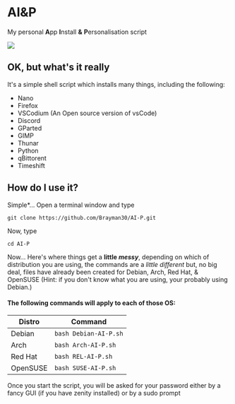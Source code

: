 
# AI&P
 My personal **A**pp **I**nstall **&** **P**ersonalisation script 

<a href="https://github.com/Brayman30/AI-P#how-do-i-use-it"><img src="https://i.ibb.co/5YYY9rT/button-instructions-to-use-this-script.png"></a>

## OK, but what's it really

It's a simple shell script which installs many things, including the following:

 - Nano
 - Firefox
 - VSCodium (An Open source version of vsCode)
 - Discord
 - GParted
 - GIMP
 - Thunar
 - Python
 - qBittorent
 - Timeshift
## How do I use it?
Simple*...
Open a terminal window and type 

    git clone https://github.com/Brayman30/AI-P.git

Now, type 

    cd AI-P

Now... Here's where things get a **little *messy***, 
depending on which of distribution you are using, the commands are a *little different* but, no big deal, files have already been created for Debian, Arch, Red Hat, & OpenSUSE (Hint: if you don't know what you are using, your probably using Debian.)
#### The following commands will apply to each of those OS:
|Distro|Command|
|--|--|
|Debian|`bash Debian-AI-P.sh`|
|Arch|`bash Arch-AI-P.sh`|
|Red Hat|`bash REL-AI-P.sh`|
|OpenSUSE|`bash SUSE-AI-P.sh`|

Once you start the script, you will be asked for your password either by a fancy GUI (if you have zenity installed) or by a sudo prompt
